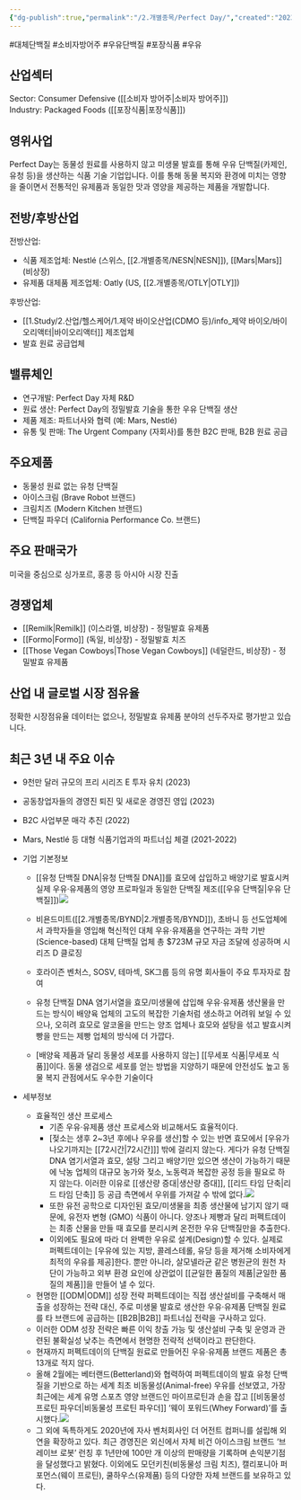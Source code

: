 ```yaml
---
{"dg-publish":true,"permalink":"/2.개별종목/Perfect Day/","created":"2023-07-15T12:05:00.946+09:00","updated":"2025-07-29T21:37:05.044+09:00"}
---
```


#대체단백질 #소비자방어주 #우유단백질 #포장식품 #우유


## 산업섹터

Sector: Consumer Defensive ([[소비자 방어주\|소비자 방어주]])  
Industry: Packaged Foods ([[포장식품\|포장식품]])

## 영위사업

Perfect Day는 동물성 원료를 사용하지 않고 미생물 발효를 통해 우유 단백질(카제인, 유청 등)을 생산하는 식품 기술 기업입니다. 이를 통해 동물 복지와 환경에 미치는 영향을 줄이면서 전통적인 유제품과 동일한 맛과 영양을 제공하는 제품을 개발합니다.

## 전방/후방산업

전방산업:

- 식품 제조업체: Nestlé (스위스, [[2.개별종목/NESN\|NESN]]), [[Mars\|Mars]] (비상장)
- 유제품 대체품 제조업체: Oatly (US, [[2.개별종목/OTLY\|OTLY]])

후방산업:

- [[1.Study/2.산업/헬스케어/1.제약 바이오산업(CDMO 등)/info_제약 바이오/바이오리액터\|바이오리액터]] 제조업체
- 발효 원료 공급업체

## 밸류체인

- 연구개발: Perfect Day 자체 R&D
- 원료 생산: Perfect Day의 정밀발효 기술을 통한 우유 단백질 생산
- 제품 제조: 파트너사와 협력 (예: Mars, Nestlé)
- 유통 및 판매: The Urgent Company (자회사)를 통한 B2C 판매, B2B 원료 공급

## 주요제품

- 동물성 원료 없는 유청 단백질
- 아이스크림 (Brave Robot 브랜드)
- 크림치즈 (Modern Kitchen 브랜드)
- 단백질 파우더 (California Performance Co. 브랜드)

## 주요 판매국가

미국을 중심으로 싱가포르, 홍콩 등 아시아 시장 진출

## 경쟁업체

- [[Remilk\|Remilk]] (이스라엘, 비상장) - 정밀발효 유제품
- [[Formo\|Formo]] (독일, 비상장) - 정밀발효 치즈
- [[Those Vegan Cowboys\|Those Vegan Cowboys]] (네덜란드, 비상장) - 정밀발효 유제품

## 산업 내 글로벌 시장 점유율

정확한 시장점유율 데이터는 없으나, 정밀발효 유제품 분야의 선두주자로 평가받고 있습니다.

## 최근 3년 내 주요 이슈

- 9천만 달러 규모의 프리 시리즈 E 투자 유치 (2023)
- 공동창업자들의 경영진 퇴진 및 새로운 경영진 영입 (2023)
- B2C 사업부문 매각 추진 (2022)
- Mars, Nestlé 등 대형 식품기업과의 파트너십 체결 (2021-2022)


- 기업 기본정보
	- [[유청 단백질 DNA\|유청 단백질 DNA]]를 효모에 삽입하고 배양기로 발효시켜 실제 우유·유제품의 영양 프로파일과 동일한 단백질 제조([[우유 단백질\|우유 단백질]])![](https://i.imgur.com/XLhlHh7.png)

	- 비욘드미트([[2.개별종목/BYND\|2.개별종목/BYND]]), 초바니 등 선도업체에서 과학자들을 영입해 혁신적인 대체 우유·유제품을 연구하는 과학 기반 (Science-based) 대체 단백질 업체 총 $723M 규모 자금 조달에 성공하며 시리즈 D 클로징
	- 호라이즌 벤처스, SOSV, 테마섹, SK그룹 등의 유명 회사들이 주요 투자자로 참여
	- 유청 단백질 DNA 염기서열을 효모/미생물에 삽입해 우유·유제품 생산물을 만드는 방식이 배양육 업체의 고도의 복잡한 기술처럼 생소하고 어려워 보일 수 있으나, 오히려 효모로 알코올을 만드는 양조 업체나 효모와 설탕을 섞고 발효시켜 빵을 만드는 제빵 업체의 방식에 더 가깝다.
	- [배양육 제품과 달리 동물성 세포를 사용하지 않는] [[무세포 식품\|무세포 식품]]이다. 동물 생검으로 세포를 얻는 방법을 지양하기 때문에 안전성도 높고 동물 복지 관점에서도 우수한 기술이다


- 세부정보
	- 효율적인 생산 프로세스
		- 기존 우유·유제품 생산 프로세스와 비교해서도 효율적이다. 
		- [젖소는 생후 2~3년 후에나 우유를 생산]할 수 있는 반면 효모에서 [우유가 나오기까지는 [[72시간\|72시간]]] 밖에 걸리지 않는다. 게다가 유청 단백질 DNA 염기서열과 효모, 설탕 그리고 배양기만 있으면 생산이 가능하기 때문에 낙농 업체의 대규모 농가와 젖소, 노동력과 복잡한 공정 등을 필요로 하지 않는다. 이러한 이유로 [[생산량 증대\|생산량 증대]], [[리드 타임 단축\|리드 타임 단축]] 등 공급 측면에서 우위를 가져갈 수 밖에 없다.![](https://i.imgur.com/Uc1X622.png)
		- 또한 유전 공학으로 디자인된 효모/미생물을 최종 생산물에 남기지 않기 때문에, 유전자 변형 (GMO) 식품이 아니다. 양조나 제빵과 달리 퍼펙트데이는 최종 산물을 만들 때 효모를 분리시켜 온전한 우유 단백질만을 추출한다.
		- 이외에도 필요에 따라 더 완벽한 우유로 설계(Design)할 수 있다. 실제로 퍼펙트데이는 [우유에 있는 지방, 콜레스테롤, 유당 등을 제거해 소비자에게 최적의 우유를 제공]한다. 뿐만 아니라, 살모넬라균 같은 병원균의 원천 차단이 가능하고 외부 환경 요인에 상관없이 [[균일한 품질의 제품\|균일한 품질의 제품]]을 만들어 낼 수 있다.
	- 현명한 [[ODM\|ODM]] 성장 전략
		퍼펙트데이는 직접 생산설비를 구축해서 매출을 성장하는 전략 대신, 주로 미생물 발효로 생산한 우유·유제품 단백질 원료를 타 브랜드에 공급하는 [[B2B\|B2B]] 파트너십 전략을 구사하고 있다.
	- 이러한 ODM 성장 전략은 빠른 이익 창출 가능 및 생산설비 구축 및 운영과 관련된 불확실성 낮추는 측면에서 현명한 전략적 선택이라고 판단한다.
	- 현재까지 퍼펙트데이의 단백질 원료로 만들어진 우유·유제품 브랜드 제품은 총 13개로 적지 않다.
	- 올해 2월에는 베터랜드(Betterland)와 협력하여 퍼펙트데이의 발효 유청 단백질을 기반으로 하는 세계 최초 비동물성(Animal-free) 우유를 선보였고, 가장 최근에는 세계 유명 스포츠 영양 브랜드인 마이프로틴과 손을 잡고 [[비동물성 프로틴 파우더\|비동물성 프로틴 파우더]] ‘웨이 포워드(Whey Forward)’를 출시했다.![](https://i.imgur.com/nYZOi6G.png)
	- 그 외에 독특하게도 2020년에 자사 벤처회사인 더 어전트 컴퍼니를 설립해 외연을 확장하고 있다. 최근 경영진은 외신에서 자체 비건 아이스크림 브랜드 ‘브레이브 로봇’ 런칭 후 1년만에 100만 개 이상의 판매량을 기록하며 손익분기점을 달성했다고 밝혔다. 이외에도 모던키친(비동물성 크림 치즈), 캘리포니아 퍼포먼스(웨이 프로틴), 쿨하우스(유제품) 등의 다양한 자체 브랜드를 보유하고 있다.
